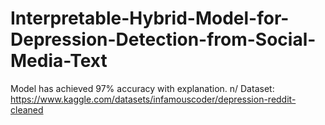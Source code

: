 # Interpretable-Hybrid-Model-for-Depression-Detection-from-Social-Media-Text
Model has achieved 97% accuracy with explanation. 
n/ Dataset: https://www.kaggle.com/datasets/infamouscoder/depression-reddit-cleaned
